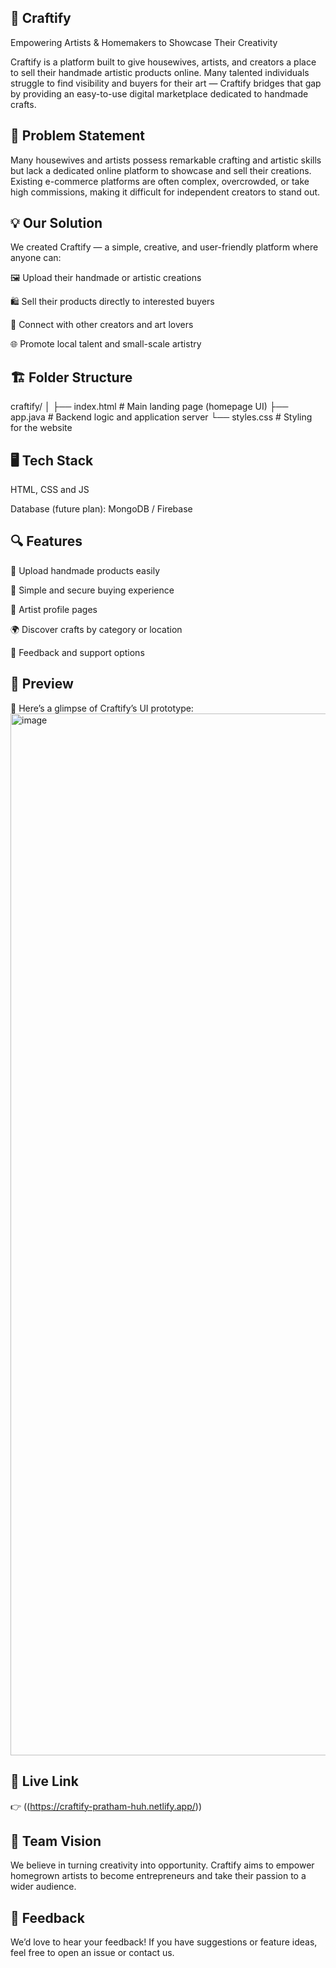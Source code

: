 ## 🧶 Craftify

Empowering Artists & Homemakers to Showcase Their Creativity

Craftify is a platform built to give housewives, artists, and creators a place to sell their handmade artistic products online.
Many talented individuals struggle to find visibility and buyers for their art — Craftify bridges that gap by providing an easy-to-use digital marketplace dedicated to handmade crafts.

## 🧩 Problem Statement

Many housewives and artists possess remarkable crafting and artistic skills but lack a dedicated online platform to showcase and sell their creations.
Existing e-commerce platforms are often complex, overcrowded, or take high commissions, making it difficult for independent creators to stand out.

## 💡 Our Solution

We created Craftify — a simple, creative, and user-friendly platform where anyone can:

🖼️ Upload their handmade or artistic creations

🛍️ Sell their products directly to interested buyers

💬 Connect with other creators and art lovers

🌐 Promote local talent and small-scale artistry

## 🏗️ Folder Structure
craftify/
│
├── index.html       # Main landing page (homepage UI)
├── app.java         # Backend logic and application server
└── styles.css       # Styling for the website

## 🖥️ Tech Stack

HTML, CSS and JS

Database (future plan): MongoDB / Firebase


## 🔍 Features

🎨 Upload handmade products easily

🛒 Simple and secure buying experience

🧵 Artist profile pages

🌍 Discover crafts by category or location

💬 Feedback and support options

## 🚀 Preview

🧩 Here’s a glimpse of Craftify’s UI prototype:
<img width="2649" height="1667" alt="image" src="https://github.com/user-attachments/assets/c4906aef-dfb8-4f05-b41b-123801033374" />





## 🔗 Live Link

👉 ((https://craftify-pratham-huh.netlify.app/))

## 🧠 Team Vision

We believe in turning creativity into opportunity.
Craftify aims to empower homegrown artists to become entrepreneurs and take their passion to a wider audience.

## 💬 Feedback

We’d love to hear your feedback!
If you have suggestions or feature ideas, feel free to open an issue or contact us.

